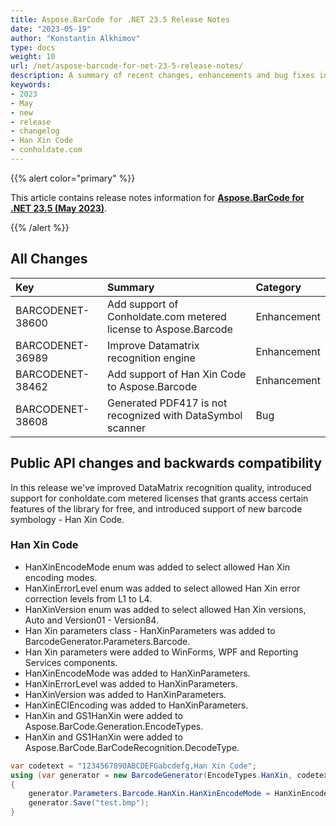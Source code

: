 ```yaml
---
title: Aspose.BarCode for .NET 23.5 Release Notes
date: "2023-05-19"
author: "Konstantin Alkhimov"
type: docs
weight: 10
url: /net/aspose-barcode-for-net-23-5-release-notes/
description: A summary of recent changes, enhancements and bug fixes in Aspose.BarCode for .NET 23.5.0 (May 2023) release.
keywords:
- 2023
- May
- new
- release
- changelog
- Han Xin Code
- conholdate.com
---
```


{{% alert color="primary" %}} 

This article contains release notes information for [**Aspose.BarCode for .NET 23.5 (May 2023)**](https://downloads.aspose.com/barcode/net/new-releases/aspose.barcode-for-.net-23.5/).

{{% /alert %}} 
## **All Changes**

|**Key**|**Summary**|**Category**|
| :- | :- | :- |
|BARCODENET-38600|Add support of Conholdate.com metered license to Aspose.Barcode|Enhancement|
|BARCODENET-36989|Improve Datamatrix recognition engine|Enhancement|
|BARCODENET-38462|Add support of Han Xin Code to Aspose.Barcode|Enhancement|
|BARCODENET-38608|Generated PDF417 is not recognized with DataSymbol scanner|Bug|

## Public API changes and backwards compatibility

In this release we've improved DataMatrix recognition quality, introduced support for conholdate.com metered licenses that grants access certain features of the library for free, and introduced support of new barcode symbology - Han Xin Code.

### Han Xin Code

- HanXinEncodeMode enum was added to select allowed Han Xin encoding modes.
- HanXinErrorLevel enum was added to select allowed Han Xin error correction levels from L1 to L4.
- HanXinVersion enum was added to select allowed Han Xin versions, Auto and Version01 - Version84.
- Han Xin parameters class - HanXinParameters was added to BarcodeGenerator.Parameters.Barcode.
- Han Xin parameters were added to WinForms, WPF and Reporting Services components.
- HanXinEncodeMode was added to HanXinParameters.
- HanXinErrorLevel was added to HanXinParameters.
- HanXinVersion was added to HanXinParameters.
- HanXinECIEncoding was added to HanXinParameters.
- HanXin and GS1HanXin were added to Aspose.BarCode.Generation.EncodeTypes.
- HanXin and GS1HanXin were added to Aspose.BarCode.BarCodeRecognition.DecodeType.

```cs
var codetext = "1234567890ABCDEFGabcdefg,Han Xin Code";
using (var generator = new BarcodeGenerator(EncodeTypes.HanXin, codetext))
{
    generator.Parameters.Barcode.HanXin.HanXinEncodeMode = HanXinEncodeMode.Auto;
    generator.Save("test.bmp");
}
```
